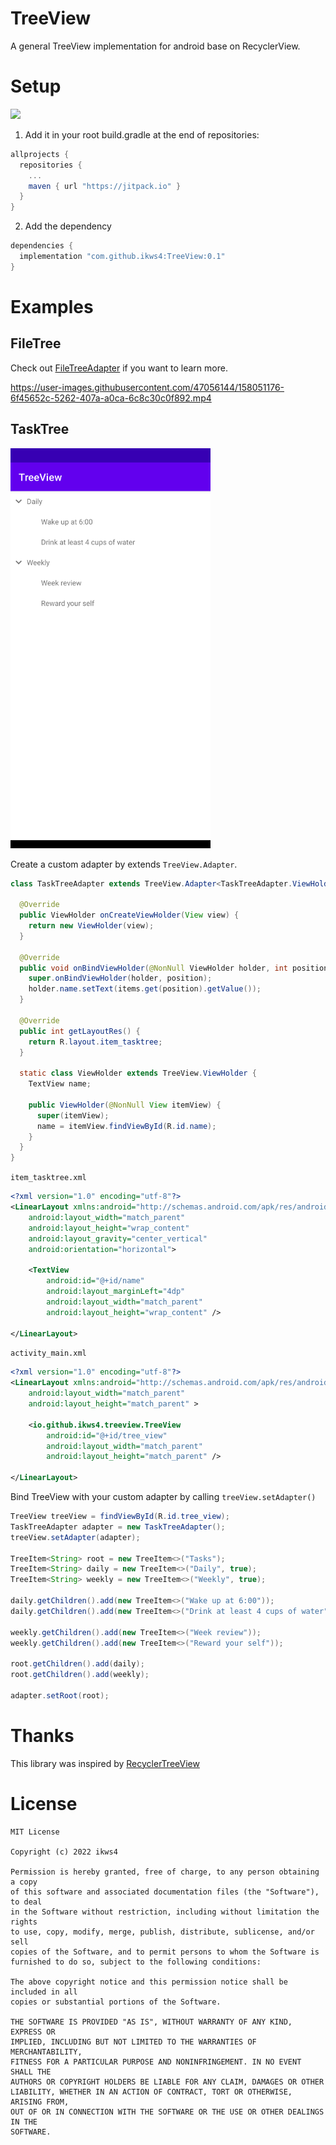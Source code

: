 # TreeView

A general TreeView implementation for android base on RecyclerView.

# Setup

[![](https://jitpack.io/v/ikws4/TreeView.svg)](https://jitpack.io/#ikws4/TreeView)

1. Add it in your root build.gradle at the end of repositories:

```gradle
allprojects {
  repositories {
    ...
    maven { url "https://jitpack.io" }
  }
}
```

2. Add the dependency

```gradle
dependencies {
  implementation "com.github.ikws4:TreeView:0.1"
}
```

# Examples

## FileTree

Check out [FileTreeAdapter](https://github.com/ikws4/TreeView/blob/main/app/src/main/java/io/github/ikws4/treeview/FileTreeAdapter.java) if you want to learn more.

https://user-images.githubusercontent.com/47056144/158051176-6f45652c-5262-407a-a0ca-6c8c30c0f892.mp4

## TaskTree

<img src="./assets/task_tree.png" width="320">

Create a custom adapter by extends `TreeView.Adapter`.

```java
class TaskTreeAdapter extends TreeView.Adapter<TaskTreeAdapter.ViewHolder, String> {

  @Override
  public ViewHolder onCreateViewHolder(View view) {
    return new ViewHolder(view);
  }

  @Override
  public void onBindViewHolder(@NonNull ViewHolder holder, int position) {
    super.onBindViewHolder(holder, position);
    holder.name.setText(items.get(position).getValue());
  }

  @Override
  public int getLayoutRes() {
    return R.layout.item_tasktree;
  }

  static class ViewHolder extends TreeView.ViewHolder {
    TextView name;

    public ViewHolder(@NonNull View itemView) {
      super(itemView);
      name = itemView.findViewById(R.id.name);
    }
  }
}
```

`item_tasktree.xml`

```xml
<?xml version="1.0" encoding="utf-8"?>
<LinearLayout xmlns:android="http://schemas.android.com/apk/res/android"
    android:layout_width="match_parent"
    android:layout_height="wrap_content"
    android:layout_gravity="center_vertical"
    android:orientation="horizontal">

    <TextView
        android:id="@+id/name"
        android:layout_marginLeft="4dp"
        android:layout_width="match_parent"
        android:layout_height="wrap_content" />

</LinearLayout>
```

`activity_main.xml`

```xml
<?xml version="1.0" encoding="utf-8"?>
<LinearLayout xmlns:android="http://schemas.android.com/apk/res/android"
    android:layout_width="match_parent"
    android:layout_height="match_parent" >

    <io.github.ikws4.treeview.TreeView
        android:id="@+id/tree_view"
        android:layout_width="match_parent"
        android:layout_height="match_parent" />

</LinearLayout>
```

Bind TreeView with your custom adapter by calling `treeView.setAdapter()`

```java
TreeView treeView = findViewById(R.id.tree_view);
TaskTreeAdapter adapter = new TaskTreeAdapter();
treeView.setAdapter(adapter);

TreeItem<String> root = new TreeItem<>("Tasks");
TreeItem<String> daily = new TreeItem<>("Daily", true);
TreeItem<String> weekly = new TreeItem<>("Weekly", true);

daily.getChildren().add(new TreeItem<>("Wake up at 6:00"));
daily.getChildren().add(new TreeItem<>("Drink at least 4 cups of water"));

weekly.getChildren().add(new TreeItem<>("Week review"));
weekly.getChildren().add(new TreeItem<>("Reward your self"));

root.getChildren().add(daily);
root.getChildren().add(weekly);

adapter.setRoot(root);
```

# Thanks

This library was inspired by [RecyclerTreeView](https://github.com/TellH/RecyclerTreeView)

# License

```
MIT License

Copyright (c) 2022 ikws4

Permission is hereby granted, free of charge, to any person obtaining a copy
of this software and associated documentation files (the "Software"), to deal
in the Software without restriction, including without limitation the rights
to use, copy, modify, merge, publish, distribute, sublicense, and/or sell
copies of the Software, and to permit persons to whom the Software is
furnished to do so, subject to the following conditions:

The above copyright notice and this permission notice shall be included in all
copies or substantial portions of the Software.

THE SOFTWARE IS PROVIDED "AS IS", WITHOUT WARRANTY OF ANY KIND, EXPRESS OR
IMPLIED, INCLUDING BUT NOT LIMITED TO THE WARRANTIES OF MERCHANTABILITY,
FITNESS FOR A PARTICULAR PURPOSE AND NONINFRINGEMENT. IN NO EVENT SHALL THE
AUTHORS OR COPYRIGHT HOLDERS BE LIABLE FOR ANY CLAIM, DAMAGES OR OTHER
LIABILITY, WHETHER IN AN ACTION OF CONTRACT, TORT OR OTHERWISE, ARISING FROM,
OUT OF OR IN CONNECTION WITH THE SOFTWARE OR THE USE OR OTHER DEALINGS IN THE
SOFTWARE.
```
